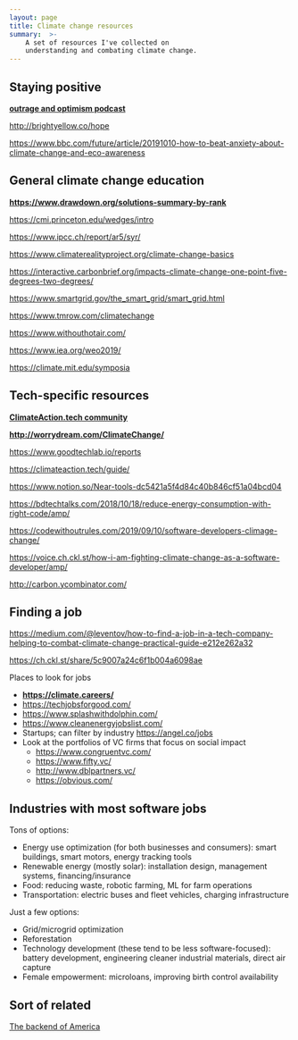 ```yaml
---
layout: page
title: Climate change resources
summary:  >-
    A set of resources I've collected on 
    understanding and combating climate change.
---
```


## Staying positive

**[outrage and optimism podcast](http://globaloptimism.com/podcast/)**

<http://brightyellow.co/hope>

<https://www.bbc.com/future/article/20191010-how-to-beat-anxiety-about-climate-change-and-eco-awareness>

## General climate change education

**<https://www.drawdown.org/solutions-summary-by-rank>**

<https://cmi.princeton.edu/wedges/intro>

<https://www.ipcc.ch/report/ar5/syr/>

<https://www.climaterealityproject.org/climate-change-basics>

<https://interactive.carbonbrief.org/impacts-climate-change-one-point-five-degrees-two-degrees/>

<https://www.smartgrid.gov/the_smart_grid/smart_grid.html>

<https://www.tmrow.com/climatechange>

<https://www.withouthotair.com/>

<https://www.iea.org/weo2019/>

<https://climate.mit.edu/symposia>


## Tech-specific resources

**[ClimateAction.tech community](https://climateaction.tech/#join)**

**<http://worrydream.com/ClimateChange/>**

<https://www.goodtechlab.io/reports>

<https://climateaction.tech/guide/>

<https://www.notion.so/Near-tools-dc5421a5f4d84c40b846cf51a04bcd04>

<https://bdtechtalks.com/2018/10/18/reduce-energy-consumption-with-right-code/amp/>

<https://codewithoutrules.com/2019/09/10/software-developers-climage-change/>

<https://voice.ch.ckl.st/how-i-am-fighting-climate-change-as-a-software-developer/amp/>

<http://carbon.ycombinator.com/>

## Finding a job

<https://medium.com/@leventov/how-to-find-a-job-in-a-tech-company-helping-to-combat-climate-change-practical-guide-e212e262a32>

<https://ch.ckl.st/share/5c9007a24c6f1b004a6098ae>

Places to look for jobs
* **<https://climate.careers/>**
* <https://techjobsforgood.com/>
* <https://www.splashwithdolphin.com/>
* <https://www.cleanenergyjobslist.com/>
* Startups; can filter by industry <https://angel.co/jobs>
* Look at the portfolios of VC firms that focus on social impact
    * <https://www.congruentvc.com/>
    * <https://www.fifty.vc/>
    * <http://www.dblpartners.vc/>
    * <https://obvious.com/>

## Industries with most software jobs

Tons of options:
* Energy use optimization (for both businesses and consumers): smart buildings, smart motors, energy tracking tools
* Renewable energy (mostly solar): installation design, management systems, financing/insurance
* Food: reducing waste, robotic farming, ML for farm operations
* Transportation: electric buses and fleet vehicles, charging infrastructure

Just a few options:
* Grid/microgrid optimization
* Reforestation
* Technology development (these tend to be less software-focused): battery development, engineering cleaner industrial materials, direct air capture
* Female empowerment: microloans, improving birth control availability

## Sort of related

[The backend of America](https://aeon.co/essays/america-still-has-a-heartland-it-s-just-an-artificial-one)
